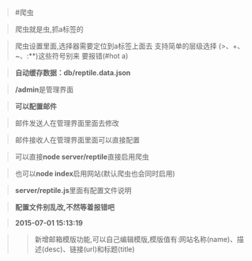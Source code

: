 >#爬虫

>爬虫就是虫,抓a标签的

>爬虫设置里面,选择器需要定位到a标签上面去 支持简单的层级选择 (>、+、~、:**)这些符号别来 要报错(#hot a)

>**自动缓存数据：db/reptile.data.json**

>**/admin**是管理界面

>**可以配置邮件**

>邮件发送人在管理界面里面去修改

>邮件接收人在管理界面里面可以直接配置

>可以直接**node server/reptile**直接启用爬虫

>也可以**node index**启用网站(默认爬虫也会同时启用)

>**server/reptile.js**里面有配置文件说明

>**配置文件别乱改,不然等着报错吧**

>**2015-07-01 15:13:19**

>>新增邮箱模版功能,可以自己编辑模版,模版值有:网站名称(name)、描述(desc)、链接(url)和标题(title)